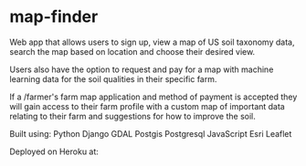 # map-finder

Web app that allows users to sign up, view a map of 
US soil taxonomy data, search the map based on location and choose their desired view.

Users also have the option to request and pay for a map with machine learning data for the soil qualities in their specific farm. 

If a /farmer's farm map application and method of payment is accepted they will gain access to their farm profile with a custom map of important data relating to their farm and suggestions for how to improve the soil. 

Built using:
Python
Django
GDAL
Postgis
Postgresql
JavaScript
Esri
Leaflet


Deployed on Heroku at: 



